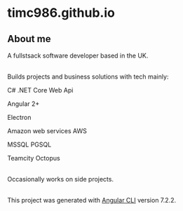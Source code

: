 # timc986.github.io

## About me

A fullstsack software developer based in the UK.<br/><br/>

Builds projects and business solutions with tech mainly:

C# .NET Core Web Api

Angular 2+

Electron

Amazon web services AWS

MSSQL PGSQL

Teamcity Octopus<br/><br/>

Occasionally works on side projects.<br/><br/>

This project was generated with [Angular CLI](https://github.com/angular/angular-cli) version 7.2.2.